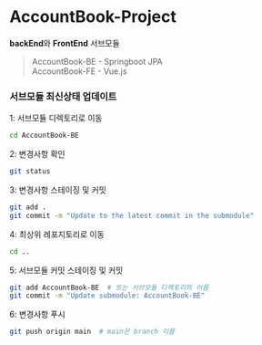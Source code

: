 # AccountBook-Project

**backEnd**와 **FrontEnd** 서브모듈
> AccountBook-BE - Springboot JPA <br>
> AccountBook-FE - Vue.js

### 서브모듈 최신상태 업데이트

1: 서브모듈 디렉토리로 이동
```sh
cd AccountBook-BE
```
2: 변경사항 확인
```sh
git status
```
3: 변경사항 스테이징 및 커밋
```sh
git add .
git commit -m "Update to the latest commit in the submodule"
```

4: 최상위 레포지토리로 이동
```sh
cd ..
```

5: 서브모듈 커밋 스테이징 및 커밋
```sh
git add AccountBook-BE  # 또는 서브모듈 디렉토리의 이름
git commit -m "Update submodule: AccountBook-BE"
```

6: 변경사항 푸시
```sh
git push origin main  # main은 branch 이름
```

<br>
